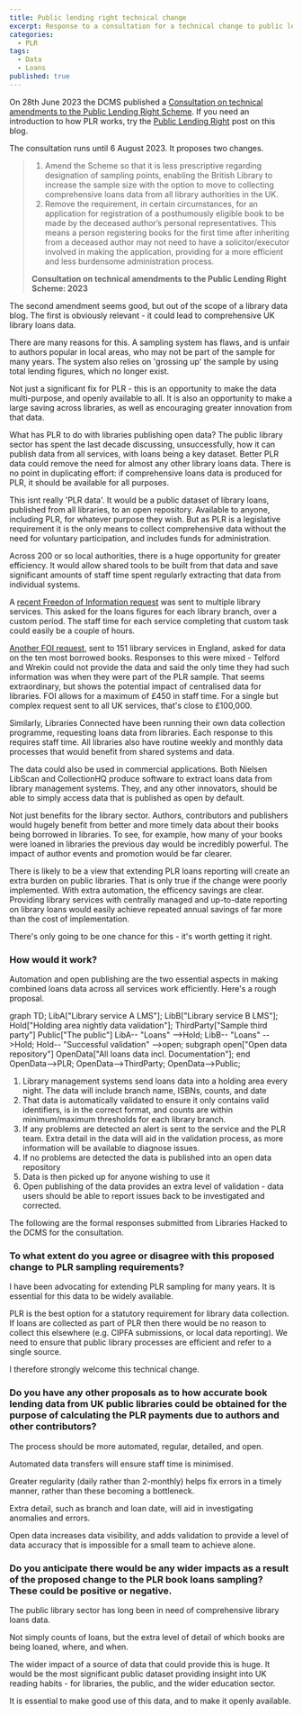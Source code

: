 ```yaml
---
title: Public lending right technical change
excerpt: Response to a consultation for a technical change to public lending right
categories:
  - PLR
tags:
  - Data
  - Loans
published: true
---
```


On 28th June 2023 the DCMS published a [Consultation on technical amendments to the Public Lending Right Scheme](https://www.gov.uk/government/consultations/consultation-on-technical-amendments-to-the-public-lending-right-scheme-2023/consultation-on-technical-amendments-to-the-public-lending-right-scheme-2023). If you need an introduction to how PLR works, try the [Public Lending Right](https://blog.librarydata.uk/public-lending-right/) post on this blog.

The consultation runs until 6 August 2023. It proposes two changes.

> 1. Amend the Scheme so that it is less prescriptive regarding designation of sampling points, enabling the British Library to increase the sample size with the option to move to collecting comprehensive loans data from all library authorities in the UK.
> 2. Remove the requirement, in certain circumstances, for an application for registration of a posthumously eligible book to be made by the deceased author’s personal representatives. This means a person registering books for the first time after inheriting from a deceased author may not need to have a solicitor/executor involved in making the application, providing for a more efficient and less burdensome administration process.
> 
> **Consultation on technical amendments to the Public Lending Right Scheme: 2023**

The second amendment seems good, but out of the scope of a library data blog. The first is obviously relevant - it could lead to comprehensive UK library loans data.

There are many reasons for this. A sampling system has flaws, and is unfair to authors popular in local areas, who may not be part of the sample for many years. The system also relies on 'grossing up' the sample by using total lending figures, which no longer exist.

Not just a significant fix for PLR - this is an opportunity to make the data multi-purpose, and openly available to all. It is also an opportunity to make a large saving across libraries, as well as encouraging greater innovation from that data.

What has PLR to do with libraries publishing open data? The public library sector has spent the last decade discussing, unsuccessfully, how it can publish data from all services, with loans being a key dataset. Better PLR data could remove the need for almost any other library loans data. There is no point in duplicating effort: if comprehensive loans data is produced for PLR, it should be available for all purposes.

This isnt really 'PLR data'. It would be a public dataset of library loans, published from all libraries, to an open repository. Available to anyone, including PLR, for whatever purpose they wish. But as PLR is a legislative requirement it is the only means to collect comprehensive data without the need for voluntary participation, and includes funds for administration.

Across 200 or so local authorities, there is a huge opportunity for greater efficiency. It would allow shared tools to be built from that data and save significant amounts of staff time spent regularly extracting that data from individual systems.

A [recent Freedon of Information request](https://www.whatdotheyknow.com/request/request_for_total_book_issues_by_2) was sent to multiple library services. This asked for the loans figures for each library branch, over a custom period. The staff time for each service completing that custom task could easily be a couple of hours.

[Another FOI request](https://www.whatdotheyknow.com/request/top_10_most_popular_library_book_127), sent to 151 library services in England, asked for data on the ten most borrowed books. Responses to this were mixed - Telford and Wrekin could not provide the data and said the only time they had such information was when they were part of the PLR sample. That seems extraordinary, but shows the potential impact of centralised data for libraries. FOI allows for a maximum of £450 in staff time. For a single but complex request sent to all UK services, that's close to £100,000.

Similarly, Libraries Connected have been running their own data collection programme, requesting loans data from libraries. Each response to this requires staff time. All libraries also have routine weekly and monthly data processes that would benefit from shared systems and data.

The data could also be used in commercial applications. Both Nielsen LibScan and CollectionHQ produce software to extract loans data from library management systems. They, and any other innovators, should be able to simply access data that is published as open by default.

Not just benefits for the library sector. Authors, contributors and publishers would hugely benefit from better and more timely data about their books being borrowed in libraries. To see, for example, how many of your books were loaned in libraries the previous day would be incredibly powerful. The impact of author events and promotion would be far clearer.

There is likely to be a view that extending PLR loans reporting will create an extra burden on public libraries. That is only true if the change were poorly implemented. With extra automation, the efficency savings are clear. Providing library services with centrally managed and up-to-date reporting on library loans would easily achieve repeated annual savings of far more than the cost of implementation.

There's only going to be one chance for this - it's worth getting it right.

### How would it work?

Automation and open publishing are the two essential aspects in making combined loans data across all services work efficiently. Here's a rough proposal.

<div class="mermaid">
  graph TD;
      LibA["Library service A
        LMS"];
      LibB["Library service B
      LMS"];
      Hold["Holding area
        nightly data validation"];
      ThirdParty["Sample third party"]
      Public["The public"]
      LibA-- "Loans" -->Hold;
      LibB-- "Loans" -->Hold;
      Hold-- "Successful validation" -->open;
      subgraph open["Open data repository"]
      OpenData["All loans data
        incl. Documentation"];
      end
      OpenData-->PLR;
      OpenData-->ThirdParty;
      OpenData-->Public;
</div>

1. Library management systems send loans data into a holding area every night. The data will include branch name, ISBNs, counts, and date
2. That data is automatically validated to ensure it only contains valid identifiers, is in the correct format, and counts are within minimum/maximum thresholds for each library branch.
3. If any problems are detected an alert is sent to the service and the PLR team. Extra detail in the data will aid in the validation process, as more information will be available to diagnose issues.
4. If no problems are detected the data is published into an open data repository
5. Data is then picked up for anyone wishing to use it
6. Open publishing of the data provides an extra level of validation - data users should be able to report issues back to be investigated and corrected.

The following are the formal responses submitted from Libraries Hacked to the DCMS for the consultation.

### To what extent do you agree or disagree with this proposed change to PLR sampling requirements?

I have been advocating for extending PLR sampling for many years. It is essential for this data to be widely available.

PLR is the best option for a statutory requirement for library data collection. If loans are collected as part of PLR then there would be no reason to collect this elsewhere (e.g. CIPFA submissions, or local data reporting). We need to ensure that public library processes are efficient and refer to a single source.

I therefore strongly welcome this technical change. 


### Do you have any other proposals as to how accurate book lending data from UK public libraries could be obtained for the purpose of calculating the PLR payments due to authors and other contributors?

The process should be more automated, regular, detailed, and open.

Automated data transfers will ensure staff time is minimised.

Greater regularity (daily rather than 2-monthly) helps fix errors in a timely manner, rather than these becoming a bottleneck.

Extra detail, such as branch and loan date, will aid in investigating anomalies and errors.

Open data increases data visibility, and adds validation to provide a level of data accuracy that is impossible for a small team to achieve alone.


### Do you anticipate there would be any wider impacts as a result of the proposed change to the PLR book loans sampling? These could be positive or negative.

The public library sector has long been in need of comprehensive library loans data.

Not simply counts of loans, but the extra level of detail of which books are being loaned, where, and when.

The wider impact of a source of data that could provide this is huge. It would be the most significant public dataset providing insight into UK reading habits - for libraries, the public, and the wider education sector.

It is essential to make good use of this data, and to make it openly available.
